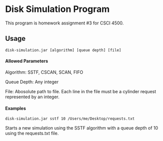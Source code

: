 <h1>Disk Simulation Program</h1>

This program is homework assignment #3 for CSCI 4500.

<h2>Usage</h2>

```disk-simulation.jar [algorithm] [queue depth] [file]```

<h4>Allowed Parameters</h4>

Algorithm: SSTF, CSCAN, SCAN, FIFO

Queue Depth: Any integer

File: Abosolute path to file. Each line in the file must be a cylinder request represented by an integer. 

<h4>Examples</h4>

```disk-simulation.jar sstf 10 /Users/me/Desktop/requests.txt```

Starts a new simulation using the SSTF algorithm with a queue depth of 10 using the requests.txt file.

